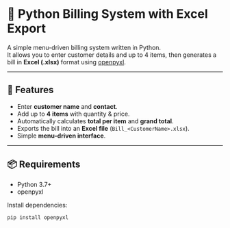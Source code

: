 # 🧾 Python Billing System with Excel Export

A simple menu-driven billing system written in Python.  
It allows you to enter customer details and up to 4 items, then generates a bill in **Excel (.xlsx)** format using [openpyxl](https://pypi.org/project/openpyxl/).

---

## 🚀 Features

- Enter **customer name** and **contact**.
- Add up to **4 items** with quantity & price.
- Automatically calculates **total per item** and **grand total**.
- Exports the bill into an **Excel file** (`Bill_<CustomerName>.xlsx`).
- Simple **menu-driven interface**.

---

## 📦 Requirements

- Python 3.7+
- openpyxl

Install dependencies:

```bash
pip install openpyxl
```
